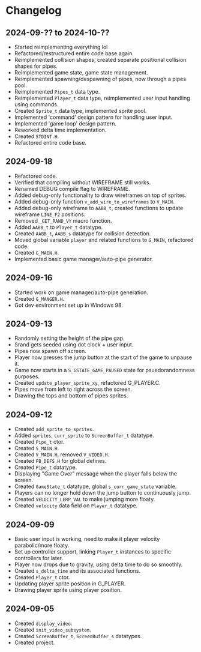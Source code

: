 # Changelog

## 2024-09-?? to 2024-10-??
+ Started reimplementing everything lol
+ Refactored/restructured entire code base again.
+ Reimplemented collision shapes, created separate positional collision shapes for pipes.
+ Reimplemented game state, game state management.
+ Reimplemented spawning/despawning of pipes, now through a pipes pool.
+ Reimplemented `Pipes_t` data type.
+ Reimplemented `Player_t` data type, reimplemented user input handling using commands.
+ Created `Sprite_t` data type, implemented sprite pool.
+ Implemented 'command' design pattern for handling user input.
+ Implemented 'game loop' design pattern.
+ Reworked delta time implementation.
+ Created `STDINT.H`.
+ Refactored entire code base.

## 2024-09-18
+ Refactored code.
+ Verified that compiling without WIREFRAME still works.
+ Renamed DEBUG compile flag to WIREFRAME.
+ Added debug-only functionality to draw wireframes on top of sprites.
+ Added debug-only function `v_add_wire_to_wireframes` to `V_MAIN`.
+ Added debug-only wireframe to `AABB_t`, created functions to update wireframe `LINE_F2` positions.
+ Removed `_GET_RAND_VY` macro function.
+ Added `AABB_t` to `Player_t` datatype.
+ Created `AABB_t`, `AABB_s` datatype for collision detection.
+ Moved global variable `player` and related functions to `G_MAIN`, refactored code.
+ Created `G_MAIN.H`.
+ Implemented basic game manager/auto-pipe generator.

## 2024-09-16
+ Started work on game manager/auto-pipe generation.
+ Created `G_MANGER.H`.
+ Got dev environment set up in Windows 98.

## 2024-09-13
+ Randomly setting the height of the pipe gap.
+ Srand gets seeded using dot clock + user input.
+ Pipes now spawn off screen.
+ Player now presses the jump button at the start of the game to unpause it.
+ Game now starts in a `S_GSTATE_GAME_PAUSED` state for psuedorandomness purposes.
+ Created `update_player_sprite_xy`, refactored G_PLAYER.C.
+ Pipes move from left to right across the screen.
+ Drawing the tops and bottom of pipes sprites.

## 2024-09-12
+ Created `add_sprite_to_sprites`.
+ Added `sprites`, `curr_sprite` to `ScreenBuffer_t` datatype.
+ Created `Pipe_t` ctor.
+ Created `S_MAIN.H`.
+ Created `V_MAIN.H`, removed `V_VIDEO.H`.
+ Created `FB_DEFS.H` for global defines.
+ Created `Pipe_t` datatype.
+ Displaying "Game Over" message when the player falls below the screen.
+ Created `GameState_t` datatype, global `s_curr_game_state` variable.
+ Players can no longer hold down the jump button to continuously jump.
+ Created `VELOCITY_LERP_VAL` to make jumping more floaty.
+ Created `velocity` data field on `Player_t` datatype.

## 2024-09-09
+ Basic user input is working, need to make it player velocity parabolic/more floaty.
+ Set up controller support, linking `Player_t` instances to specific controllers for later.
+ Player now drops due to gravity, using delta time to do so smoothly.
+ Created `s_delta_time` and its associated functions.
+ Created `Player_t` ctor.
+ Updating player sprite position in G_PLAYER.
+ Drawing player sprite using player position.

## 2024-09-05
+ Created `display_video`.
+ Created `init_video_subsystem`.
+ Created `ScreenBuffer_t`, `ScreenBuffer_s` datatypes.
+ Created project.
